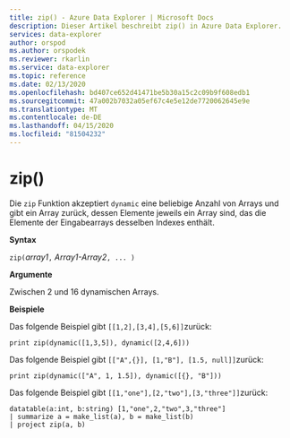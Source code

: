 ```yaml
---
title: zip() - Azure Data Explorer | Microsoft Docs
description: Dieser Artikel beschreibt zip() in Azure Data Explorer.
services: data-explorer
author: orspod
ms.author: orspodek
ms.reviewer: rkarlin
ms.service: data-explorer
ms.topic: reference
ms.date: 02/13/2020
ms.openlocfilehash: bd407ce652d41471be5b30a15c2c09b9f608edb1
ms.sourcegitcommit: 47a002b7032a05ef67c4e5e12de7720062645e9e
ms.translationtype: MT
ms.contentlocale: de-DE
ms.lasthandoff: 04/15/2020
ms.locfileid: "81504232"
---
```

# <a name="zip"></a>zip()

Die `zip` Funktion akzeptiert `dynamic` eine beliebige Anzahl von Arrays und gibt ein Array zurück, dessen Elemente jeweils ein Array sind, das die Elemente der Eingabearrays desselben Indexes enthält.

**Syntax**

`zip(`*array1*`,` *Array1-Array2*`, ... )`

**Argumente**

Zwischen 2 und 16 dynamischen Arrays.

**Beispiele**

Das folgende Beispiel gibt `[[1,2],[3,4],[5,6]]`zurück:

```kusto
print zip(dynamic([1,3,5]), dynamic([2,4,6]))
```

Das folgende Beispiel gibt `[["A",{}], [1,"B"], [1.5, null]]`zurück:

```kusto
print zip(dynamic(["A", 1, 1.5]), dynamic([{}, "B"]))
```

Das folgende Beispiel gibt `[[1,"one"],[2,"two"],[3,"three"]]`zurück:

```kusto
datatable(a:int, b:string) [1,"one",2,"two",3,"three"]
| summarize a = make_list(a), b = make_list(b)
| project zip(a, b)
```